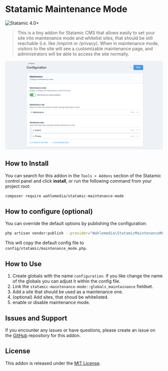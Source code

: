 <!-- statamic:hide -->

# Statamic Maintenance Mode

![Statamic 4.0+](https://img.shields.io/badge/Statamic-4.0+-FF269E?style=flat-square&link=https://statamic.com)

<!-- /statamic:hide -->

> This is a tiny addon for Statamic CMS that allows easily to set your site into maintenance mode and whitelist sites, that should be still reachable (i.e. like /imprint or /privacy). When in maintenance mode, visitors to the site will see a customizable maintenance page, and administrators will be able to access the site normally.

<!-- statamic:hide -->

![settings](./docs/maintenance-settings.png)

<!-- /statamic:hide -->

## How to Install

You can search for this addon in the `Tools > Addons` section of the Statamic control panel and click **install**, or run the following command from your project root:

```bash
composer require wahlemedia/statamic-maintenance-mode
```

## How to configure (optional)

You can override the default options by publishing the configuration:

```bash
php artisan vendor:publish --provider="Wahlemedia\StatamicMaintenanceMode\ServiceProvider" --tag=config
```

This will copy the default config file to `config/statamic/maintenance_mode.php`.

## How to Use

1. Create globals with the name `configuration`. If you like change the name of the globals you can adjust it within the config file.
1. Link the `statamic-maintenance-mode::globals_maintainance` fieldset.
1. Add a site that should be used as a maintenance one.
1. (optional) Add sites, that shoud be whitelisted.
1. enable or disable maintenance mode.

## Issues and Support

If you encounter any issues or have questions, please create an issue on the [GitHub](https://github.com/wahlemedia/statamic-maintenance-mode/issues) repository for this addon.

## License

This addon is released under the [MIT License](LICENSE.md).
